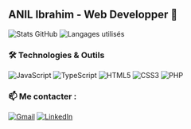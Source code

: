 ## ANIL Ibrahim - Web Developper 🚀

![Stats GitHub](https://github-readme-stats.vercel.app/api?username=Pungyy&show_icons=true&theme=dark)
![Langages utilisés](https://github-readme-stats.vercel.app/api/top-langs/?username=Pungyy&layout=compact&langs_count=6&theme=dark)

### 🛠️ Technologies & Outils

![JavaScript](https://img.shields.io/badge/-JavaScript-F7DF1E?logo=javascript&logoColor=black&style=flat)
![TypeScript](https://img.shields.io/badge/-TypeScript-3178C6?logo=typescript&logoColor=white&style=flat)
![HTML5](https://img.shields.io/badge/-HTML5-E34F26?logo=html5&logoColor=white&style=flat)
![CSS3](https://img.shields.io/badge/-CSS3-1572B6?logo=css3&logoColor=white&style=flat)
![PHP](https://img.shields.io/badge/-PHP-777BB4?logo=php&logoColor=white&style=flat)

### 📫 Me contacter :

[![Gmail](https://img.shields.io/badge/Gmail-D14836?logo=gmail&logoColor=white)](mailto:ibrahimanilcontactpro@gmail.com)
[![LinkedIn](https://img.shields.io/badge/LinkedIn-0077B5?logo=linkedin&logoColor=white)]([https://linkedin.com/in/ibrahim-anil](https://www.linkedin.com/in/ibrahim-anil/))
